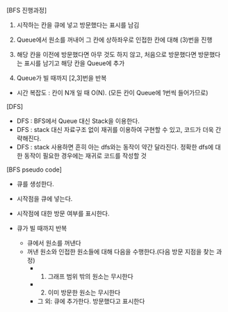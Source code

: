 [BFS 진행과정]

1. 시작하는 칸을 큐에 넣고 방문했다는 표시를 남김

2. Queue에서 원소를 꺼내어 그 칸에 상하좌우로 인접한 칸에 대해 (3)번을 진행

3. 해당 칸을 이전에 방문했다면 아무 것도 하지 않고,
   처음으로 방문했다면 방문했다는 표시를 남기고 해당 칸을 Queue에 추가

4. Queue가 빌 때까지 [2,3]번을 반복

- 시간 복잡도 : 칸이 N개 일 때 O(N). (모든 칸이 Queue에 1번씩 들어가므로)



[DFS]
- DFS : BFS에서 Queue 대신 Stack을 이용한다.
- DFS : stack 대신 자료구조 없이 재귀를 이용하여 구현할 수 있고, 코드가 더욱 간략해진다.
- DFS : stack 사용하면 흔히 아는 dfs와는 동작이 약간 달라진다. 정확한 dfs에 대한 동작이 필요한 경우에는 재귀로 코드를 작성할 것



[BFS pseudo code]

- 큐를 생성한다.
- 시작점을 큐에 넣는다.
- 시작점에 대한 방문 여부를 표시한다.

- 큐가 빌 때까지 반복
    - 큐에서 원소를 꺼낸다
    - 꺼낸 원소와 인접한 원소들에 대해 다음을 수행한다.(다음 방문 지점을 찾는 과정)
        - 1. 그래프 범위 밖의 원소는 무시한다
        - 2. 이미 방문한 원소는 무시한다
        - 그 외: 큐에 추가한다.
                방문했다고 표시한다